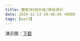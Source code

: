 ```yaml
---
title: 魔兽3科技升级/降级演示
date: 2024-12-13 10:48:45 +0800
tags: [war3]
---
```


演示图：[下载](file/war3-technology-sample.w3x)
